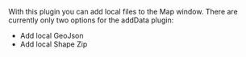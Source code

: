 With this plugin you can add local files to the Map window. There are currently only two options for the addData plugin:
- Add local GeoJson
- Add local Shape Zip


